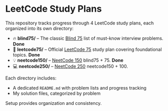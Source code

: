 # LeetCode Study Plans

This repository tracks progress through 4 LeetCode study plans, each organized into its own directory:

- 🔥 **blind75/** – The classic [Blind 75](https://www.techinterviewhandbook.org/grind75) list of must-know interview problems. **Done**
- 📘 **leetcode75/** – Official [LeetCode 75](https://leetcode.com/studyplan/leetcode-75/) study plan covering foundational topics. **Done**
- 💡 **neetcode150/** – [NeetCode 150](https://neetcode.io/) blind75 + 75. **Done**
- 💻 **neetcode250/** – [NeetCode 250](https://neetcode.io/) neetcode150 + 100.

Each directory includes:
- A dedicated `README.md` with problem lists and progress tracking
- My solution files, categorized by problem

Setup provides organization and consistency.
